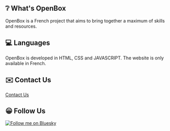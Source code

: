 ## ❔ What's OpenBox
OpenBox is a French project that aims to bring together a maximum of skills and resources.

## 💻 Languages

OpenBox is developed in HTML, CSS and JAVASCRIPT. The website is only available in French.

## ✉️ Contact Us

<a href="mailto:contact.openbox@proton.me">Contact Us</a>

## 😀 Follow Us

[![Follow me on Bluesky](https://img.shields.io/badge/Bluesky-0285FF?logo=bluesky&logoColor=fff&label=Follow%20me%20on&color=0285FF)](https://bsky.app/profile/open-box)
